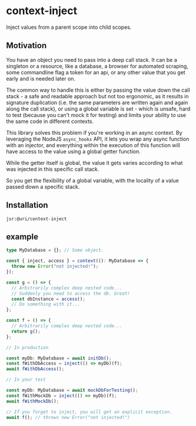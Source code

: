 # context-inject

Inject values from a parent scope into child scopes.

## Motivation

You have an object you need to pass into a deep call stack. It can be a
singleton or a resource, like a database, a browser for automated scraping, some
commandline flag a token for an api, or any other value that you get early and
is needed later on.

The common way to handle this is either by passing the value down the call
stack - a safe and readable approach but not too ergonomic, as it results in
signature duplication (i.e. the same parameters are written again and again
along the call stack), or using a global variable is set - which is unsafe, hard
to test (because you can't mock it for testing) and limits your ability to use
the same code in different contexts.

This library solves this problem if you're working in an async context. By
leveraging the NodeJS `async_hooks` API, it lets you wrap any async function
with an injector, and everything within the execution of this function will have
access to the value using a global getter function.

While the getter itself is global, the value it gets varies according to what
was injected in this specific call stack.

So you get the flexibility of a global variable, with the locality of a value
passed down a specific stack.

## Installation

`jsr:@uri/context-inject`

## example

```ts
type MyDatabase = {}; // Some object.

const { inject, access } = context((): MyDatabase => {
  throw new Error("not injected!");
});

const g = () => {
  // Arbitrarily complex deep nested code...
  // Suddenly you need to access the db. Great!
  const dbInstance = access();
  // Do something with it...
};

const f = () => {
  // Arbitrarily complex deep nested code...
  return g();
};

// In production

const myDb: MyDatabase = await initDb();
const fWithDbAccess = inject(() => myDb)(f);
await fWithDbAccess();

// In your test

const myDb: MyDatabase = await mockDbForTesting();
const fWithMockDb = inject(() => myDb)(f);
await fWithMockDb();

// If you forget to inject, you will get an explicit exception.
await f(); // throws new Error("not injected!")
```
